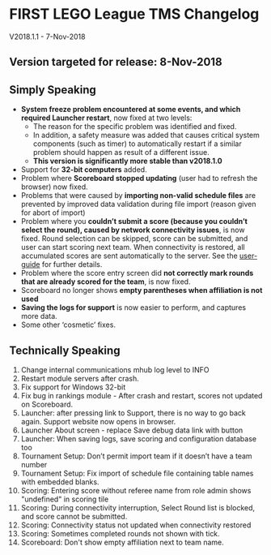 # FIRST LEGO League TMS Changelog

V2018.1.1 - 7-Nov-2018

## Version targeted for release: 8-Nov-2018

## Simply Speaking

- **System freeze problem encountered at some events, and which required Launcher restart**, now fixed at two levels:
  - The reason for the specific problem was identified and fixed.
  - In addition, a safety measure was added that causes critical system components (such as timer) to automatically restart if a similar problem should happen as result of a different issue.
  - **This version is significantly more stable than v2018.1.0**
- Support for **32-bit computers** added.
- Problem where **Scoreboard stopped updating** (user had to refresh the browser) now fixed.
- Problems that were caused by **importing non-valid schedule files** are prevented by improved data validation during file import (reason given for abort of import)
- Problem where you **couldn’t submit a score (because you couldn’t select the round), caused by network connectivity issues**, is now fixed. Round selection can be skipped, score can be submitted, and user can start scoring next team. When connectivity is restored, all accumulated scores are sent automatically to the server. See the [user-guide](https://github.com/FirstLegoLeague/Launcher/blob/user-guide/docs/userguide.md#bad-scores) for further details.
- Problem where the score entry screen did **not correctly mark rounds that are already scored for the team**, is now fixed.
- Scoreboard no longer shows **empty parentheses when affiliation is not used**
- **Saving the logs for support** is now easier to perform, and captures more data.
- Some other ‘cosmetic’ fixes.

## Technically Speaking

1. Change internal communications mhub log level to INFO
1. Restart module servers after crash.
1. Fix support for Windows 32-bit
1. Fix bug in rankings module - After crash and restart, scores not updated on Scoreboard.
1. Launcher: after pressing link to Support, there is no way to go back again. Support website now opens in browser.
1. Launcher About screen - replace Save debug data link with button
1. Launcher: When saving logs, save scoring and configuration database too
1. Tournament Setup: Don’t permit import team if it doesn’t have a team number
1. Tournament Setup: Fix import of schedule file containing table names with embedded blanks.
1. Scoring: Entering score without referee name from role admin shows "undefined" in scoring tile
1. Scoring: During connectivity interruption, Select Round list is blocked, and score cannot be submitted.
1. Scoring: Connectivity status not updated when connectivity restored
1. Scoring: Sometimes completed rounds not shown with tick.
1. Scoreboard: Don't show empty affiliation next to team name.
